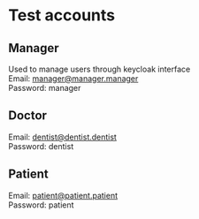 # Test accounts

## Manager
Used to manage users through keycloak interface<br>
Email: manager@manager.manager<br>
Password: manager
## Doctor
Email: dentist@dentist.dentist<br>
Password: dentist
## Patient
Email: patient@patient.patient<br>
Password: patient
